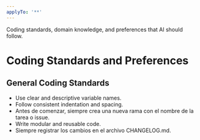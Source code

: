 ```yaml
---
applyTo: '**'
---
```

Coding standards, domain knowledge, and preferences that AI should follow.
# Coding Standards and Preferences
## General Coding Standards
- Use clear and descriptive variable names.
- Follow consistent indentation and spacing.
- Antes de comenzar, siempre crea una nueva rama con el nombre de la tarea o issue.
- Write modular and reusable code.
- Siempre registrar los cambios en el archivo CHANGELOG.md.